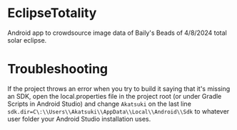 # EclipseTotality
Android app to crowdsource image data of Baily's Beads of 4/8/2024 total solar eclipse.

# Troubleshooting
If the project throws an error when you try to build it saying that it's missing an SDK, open the local.properties file in the project root (or under Gradle Scripts in Android Studio) and change `Akatsuki` on the last line `sdk.dir=C\:\\Users\\Akatsuki\\AppData\\Local\\Android\\Sdk` to whatever user folder your Android Studio installation uses.
